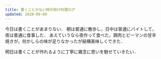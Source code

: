 ```yaml
---
title: 書くことがない時の助け料理ログ
updated: 2020-09-09
---
```


今日は書くことがあまりない．
朝は普通に散歩し，日中は普通にバイトして，夜は普通に食事した．
あえていうなら夜作って食べた，鶏肉とピーマンの甘辛焼きが，何かしらの味が足りなかったが結構美味しくできた．

明日は書くことが作れるように丁寧に雑念に思いを馳せていきたい．

